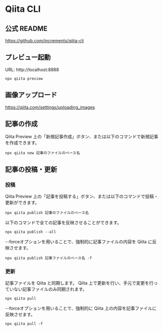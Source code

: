 # Qiita CLI
## 公式 README
https://github.com/increments/qiita-cli

## プレビュー起動
URL: http://localhost:8888
```shell
npx qiita preview
```

## 画像アップロード
https://qiita.com/settings/uploading_images

## 記事の作成
Qiita Preview 上の「新規記事作成」ボタン、または以下のコマンドで新規記事を作成できます。
```shell
npx qiita new 記事のファイルのベース名
```

## 記事の投稿・更新
### 投稿
Qiita Preview 上の「記事を投稿する」ボタン、または以下のコマンドで投稿・更新ができます。
```shell
npx qiita publish 記事のファイルのベース名
```

以下のコマンドで全ての記事を反映させることができます。
```shell
npx qiita publish --all
```

--forceオプションを用いることで、強制的に記事ファイルの内容を Qiita に反映させます。
```shell
npx qiita publish 記事ファイルのベース名 -f
```

### 更新
記事ファイルを Qiita と同期します。 Qiita 上で更新を行い、手元で変更を行っていない記事ファイルのみ同期されます。

```shell
npx qiita pull
```

--forceオプションを用いることで、強制的に Qiita 上の内容を記事ファイルに反映させます。
```shell
npx qiita pull -f
```